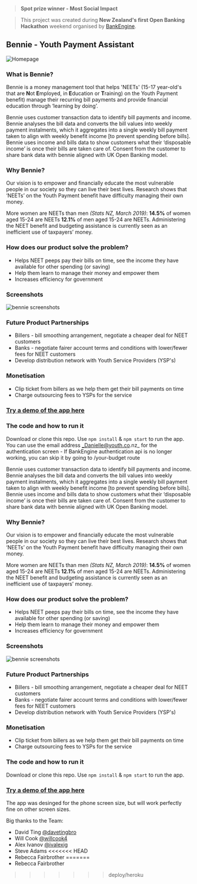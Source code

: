 > **Spot prize winner - Most Social Impact**

>This project was created during **New Zealand's first Open Banking Hackathon** weekend organised by [BankEngine](https://bankengine.nz/).

## Bennie - Youth Payment Assistant

![Homepage](./bennie_phone.png)

### What is Bennie?
Bennie is a money management tool that helps 'NEETs' (15-17 year-old's that are **N**ot **E**mployed, in **E**ducation or **T**raining) on the Youth Payment benefit) manage their recurring bill payments and provide financial education through ‘learning by doing’.

Bennie uses customer transaction data to identify bill payments and income. Bennie analyses the bill data and converts the bill values into weekly payment instalments, which it aggregates into a single weekly bill payment taken to align with weekly benefit income [to prevent spending before bills]. Bennie uses income and bills data to show customers what their ‘disposable income’ is once their bills are taken care of. Consent from the customer to share bank data with bennie aligned with UK Open Banking model.
 

### Why Bennie?
Our vision is to empower and financially educate the most vulnerable people in our society so they can live their best lives. Research shows that ‘NEETs’ on the Youth Payment benefit have difficulty managing their own money.

More women are NEETs than men _(Stats NZ, March 2019)_:
**14.5%** of women aged 15-24 are NEETs
**12.1%** of men aged 15-24 are NEETs. 
Administering the NEET benefit and budgeting assistance is currently seen as an inefficient use of taxpayers’ money.

### How does our product solve the problem?
- Helps NEET peeps pay their bills on time, see the income they have available for other spending (or saving)
- Help them learn to manage their money and empower them 
- Increases efficiency for government

### Screenshots
![bennie screenshots](./bennie_screenshots.jpg "Screenshots")

### Future Product Partnerships

- Billers - bill smoothing arrangement, negotiate a cheaper deal for NEET customers
- Banks - negotiate fairer account terms and conditions with lower/fewer fees for NEET customers 
- Develop distribution network with Youth Service Providers (YSP's)

### Monetisation

- Clip ticket from billers as we help them get their bill payments on time
- Charge outsourcing fees to YSPs for the service

### [Try a demo of the app here](https://laughing-morse-3a00ab.netlify.com/) ###

### The code and how to run it

Download or clone this repo. Use ```npm install``` & ```npm start``` to run the app.
You can use the email address _Danielle@youth.co.nz_ for the authentication screen -  If BankEngine authentication api is no longer working, you can skip it by going to /your-budget route

Bennie uses customer transaction data to identify bill payments and income. Bennie analyses the bill data and converts the bill values into weekly payment instalments, which it aggregates into a single weekly bill payment taken to align with weekly benefit income [to prevent spending before bills]. Bennie uses income and bills data to show customers what their ‘disposable income’ is once their bills are taken care of. Consent from the customer to share bank data with bennie aligned with UK Open Banking model.
 

### Why Bennie?
Our vision is to empower and financially educate the most vulnerable people in our society so they can live their best lives. Research shows that ‘NEETs’ on the Youth Payment benefit have difficulty managing their own money.

More women are NEETs than men _(Stats NZ, March 2019)_:
**14.5%** of women aged 15-24 are NEETs
**12.1%** of men aged 15-24 are NEETs. 
Administering the NEET benefit and budgeting assistance is currently seen as an inefficient use of taxpayers’ money.

### How does our product solve the problem?
- Helps NEET peeps pay their bills on time, see the income they have available for other spending (or saving)
- Help them learn to manage their money and empower them 
- Increases efficiency for government

### Screenshots
![bennie screenshots](./bennie_screenshots.jpg "Screenshots")

### Future Product Partnerships

- Billers - bill smoothing arrangement, negotiate a cheaper deal for NEET customers
- Banks - negotiate fairer account terms and conditions with lower/fewer fees for NEET customers 
- Develop distribution network with Youth Service Providers (YSP's)

### Monetisation

- Clip ticket from billers as we help them get their bill payments on time
- Charge outsourcing fees to YSPs for the service

### The code and how to run it

Download or clone this repo. Use ```npm install``` & ```npm start``` to run the app.

### [Try a demo of the app here](https://bennie-pocketful.herokuapp.com/) ###
The app was desinged for the phone screen size, but will work perfectly fine on other screen sizes.

Big thanks to the Team:

- David Ting [@davetingbro](https://github.com/davetingbro)
- Will Cook [@willcook4](https://github.com/willcook4)
- Alex Ivanov [@ivalexig](https://github.com/ivalexig)
- Steve Adams
<<<<<<< HEAD
- Rebecca Fairbrother
=======
- Rebecca Fairbrother
>>>>>>> deploy/heroku
